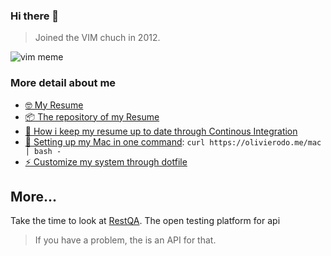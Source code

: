 ### Hi there 👋

> Joined the VIM chuch in 2012.

![vim meme](https://pbs.twimg.com/media/Dm5R7dXXoAE5M5I?format=jpg&name=small)

### More detail about me

* [🤓 My Resume](https://github.com/olivierodo/Awesome-CV/releases/download/latest/olivier-rodomond.pdf)
* [📦 The repository of my Resume](https://github.com/olivierodo/Awesome-CV)
* [🎉 How i keep my resume up to date through Continous Integration](https://github.com/olivierodo/Awesome-CV-action)
* [🚀 Setting up my Mac in one command](https://github.com/olivierodo/olivierodo.github.io/blob/master/mac): `curl https://olivierodo.me/mac | bash -`
* [⚡ Customize my system through dotfile](https://github.com/olivierodo/dotfiles)

## More...

Take the time to look at [RestQA](https://restqa.io). The open testing platform for api

> If you have a problem, the is an API for that.

<!--
**olivierodo/olivierodo** is a ✨ _special_ ✨ repository because its `README.md` (this file) appears on your GitHub profile.

Here are some ideas to get you started:

- 🔭 I’m currently working on ...
- 🌱 I’m currently learning ...
- 👯 I’m looking to collaborate on ...
- 🤔 I’m looking for help with ...
- 💬 Ask me about ...
- 📫 How to reach me: ...
- 😄 Pronouns: ...
- ⚡ Fun fact: ...
-->

